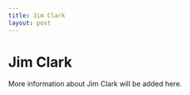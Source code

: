 ```yaml
---
title: Jim Clark
layout: post
---
```


# Jim Clark

More information about Jim Clark will be added here.
